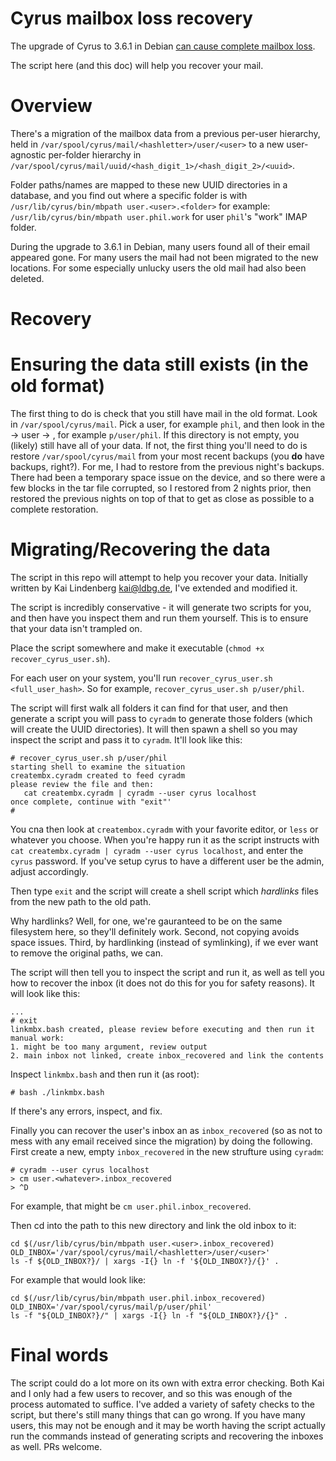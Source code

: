 # Cyrus mailbox loss recovery

The upgrade of Cyrus to 3.6.1 in Debian [can cause complete mailbox loss](https://bugs.debian.org/cgi-bin/bugreport.cgi?bug=1037346).

The script here (and this doc) will help you recover your mail.

# Overview

There's a migration of the mailbox data from a previous per-user hierarchy, held in `/var/spool/cyrus/mail/<hashletter>/user/<user>` to a new user-agnostic per-folder hierarchy in `/var/spool/cyrus/mail/uuid/<hash_digit_1>/<hash_digit_2>/<uuid>`.

Folder paths/names are mapped to these new UUID directories in a database, and you find out where a specific folder is with `/usr/lib/cyrus/bin/mbpath user.<user>.<folder>` for example: `/usr/lib/cyrus/bin/mbpath user.phil.work` for user `phil`'s "work" IMAP folder.

During the upgrade to 3.6.1 in Debian, many users found all of their email appeared gone. For many users the mail had not been migrated to the new locations. For some especially unlucky users the old mail had also been deleted.

# Recovery

# Ensuring the data still exists (in the old format)

The first thing to do is check that you still have mail in the old format. Look in `/var/spool/cyrus/mail`. Pick a user, for example `phil`, and then look in the <first-letter-of-that-username> -> user -> <username>, for example `p/user/phil`. If this directory is not empty, you (likely) still have all of your data. If not, the first thing you'll need to do is restore `/var/spool/cyrus/mail` from your most recent backups (you **do** have backups, right?). For me, I had to restore from the previous night's backups. There had been a temporary space issue on the device, and so there were a few blocks in the tar file corrupted, so I restored from 2 nights prior, then restored the previous nights on top of that to get as close as possible to a complete restoration.

# Migrating/Recovering the data

The script in this repo will attempt to help you recover your data. Initially written by Kai Lindenberg <kai@ldbg.de>, I've extended and modified it.

The script is incredibly conservative - it will generate two scripts for you, and then have you inspect them and run them yourself. This is to ensure that your data isn't trampled on.

Place the script somewhere and make it executable (`chmod +x recover_cyrus_user.sh`).

For each user on your system, you'll run `recover_cyrus_user.sh <full_user_hash>`. So for example, `recover_cyrus_user.sh p/user/phil`.

The script will first walk all folders it can find for that user, and then generate a script you will pass to `cyradm` to generate those folders (which will create the UUID directories). It will then spawn a shell so you may inspect the script and pass it to `cyradm`. It'll look like this:

```shell
# recover_cyrus_user.sh p/user/phil
starting shell to examine the situation
creatembx.cyradm created to feed cyradm
please review the file and then:
   cat creatembx.cyradm | cyradm --user cyrus localhost
once complete, continue with "exit"'
#
```

You cna then look at `creatembox.cyradm` with your favorite editor, or `less` or whatever you choose. When you're happy run it as the script instructs with `cat creatembx.cyradm | cyradm --user cyrus localhost`, and enter the `cyrus` password. If you've setup cyrus to have a different user be the admin, adjust accordingly.

Then type `exit` and the script will create a shell script which *hardlinks* files from the new path to the old path.

Why hardlinks? Well, for one, we're gauranteed to be on the same filesystem here, so they'll definitely work. Second, not copying avoids space issues. Third, by hardlinking (instead of symlinking), if we ever want to remove the original paths, we can.

The script will then tell you to inspect the script and run it, as well as tell you how to recover the inbox (it does not do this for you for safety reasons). It will look like this:

```shell
...
# exit
linkmbx.bash created, please review before executing and then run it
manual work:
1. might be too many argument, review output
2. main inbox not linked, create inbox_recovered and link the contents
```

Inspect `linkmbx.bash` and then run it (as root):

```shell
# bash ./linkmbx.bash
```

If there's any errors, inspect, and fix.

Finally you can recover the user's inbox an as `inbox_recovered` (so as not to mess with any email received since the migration) by doing the following. First create a new, empty `inbox_recovered` in the new strufture using `cyradm`:

```shell
# cyradm --user cyrus localhost
> cm user.<whatever>.inbox_recovered
> ^D
```

For example, that might be `cm user.phil.inbox_recovered`.

Then cd into the path to this new directory and link the old inbox to it:

```shell
cd $(/usr/lib/cyrus/bin/mbpath user.<user>.inbox_recovered)
OLD_INBOX='/var/spool/cyrus/mail/<hashletter>/user/<user>'
ls -f ${OLD_INBOX?}/ | xargs -I{} ln -f '${OLD_INBOX?}/{}' .
```

For example that would look like:

```shell
cd $(/usr/lib/cyrus/bin/mbpath user.phil.inbox_recovered)
OLD_INBOX='/var/spool/cyrus/mail/p/user/phil'
ls -f "${OLD_INBOX?}/" | xargs -I{} ln -f "${OLD_INBOX?}/{}" .
```

# Final words

The script could do a lot more on its own with extra error checking. Both Kai and I only had a few users to recover, and so this was enough of the process automated to suffice. I've added a variety of safety checks to the script, but there's still many things that can go wrong. If you have many users, this may not be enough and it may be worth having the script actually run the commands instead of generating scripts and recovering the inboxes as well. PRs welcome.
